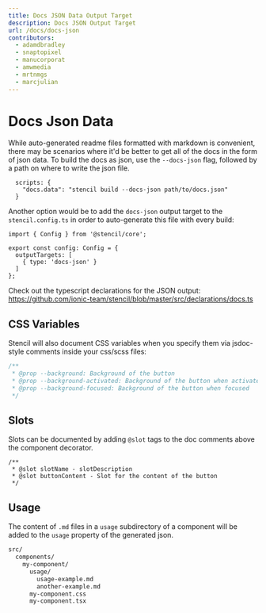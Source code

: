 ```yaml
---
title: Docs JSON Data Output Target
description: Docs JSON Output Target
url: /docs/docs-json
contributors:
  - adamdbradley
  - snaptopixel
  - manucorporat
  - amwmedia
  - mrtnmgs
  - marcjulian
---
```


# Docs Json Data

While auto-generated readme files formatted with markdown is convenient, there may be scenarios where it'd be better to get all of the docs in the form of json data. To build the docs as json, use the `--docs-json` flag, followed by a path on where to write the json file.

```tsx
  scripts: {
    "docs.data": "stencil build --docs-json path/to/docs.json"
  }
```

Another option would be to add the `docs-json` output target to the `stencil.config.ts` in order to auto-generate this file with every build:

```tsx
import { Config } from '@stencil/core';

export const config: Config = {
  outputTargets: [
    { type: 'docs-json' }
  ]
};
```

Check out the typescript declarations for the JSON output: https://github.com/ionic-team/stencil/blob/master/src/declarations/docs.ts


## CSS Variables

Stencil will also document CSS variables when you specify them via jsdoc-style comments inside your css/scss files:

```css
/**
 * @prop --background: Background of the button
 * @prop --background-activated: Background of the button when activated
 * @prop --background-focused: Background of the button when focused
 */
```


## Slots

Slots can be documented by adding `@slot` tags to the doc comments above the component decorator.

```tsx
/**
 * @slot slotName - slotDescription
 * @slot buttonContent - Slot for the content of the button
 */
```


## Usage

The content of `.md` files in a `usage` subdirectory of a component will be added to the `usage` property of the generated json. 

```bash
src/
  components/
    my-component/
      usage/
        usage-example.md
        another-example.md
      my-component.css
      my-component.tsx
```
